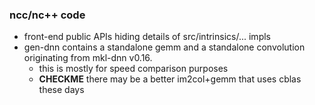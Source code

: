 ### ncc/nc++ code

- front-end public APIs hiding details of src/intrinsics/... impls
- gen-dnn contains a standalone gemm and a standalone convolution
  originating from mkl-dnn v0.16.
  - this is mostly for speed comparison purposes
  - **CHECKME** there may be a better im2col+gemm that uses cblas these days

